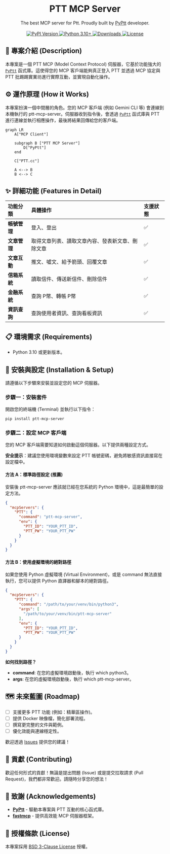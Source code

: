 <h1 align="center">PTT MCP Server</h1>

<p align="center">
The best MCP server for Ptt. Proudly built by <a href="PyPtt">PyPtt</a> developer.
<br />
<br />
<a href="https://pypi.org/project/ptt-mcp-server/">
<img src="https://img.shields.io/pypi/v/ptt-mcp-server.svg" alt="PyPI Version">
</a>
<a href="https://www.python.org/downloads/">
<img src="https://img.shields.io/badge/python-3.10%2B-blue.svg" alt="Python 3.10+">
</a>
<a href="https://img.shields.io/pypi/dm/ptt-mcp-server">
<img src="https://img.shields.io/pypi/dm/ptt-mcp-server" alt="Downloads">
</a>
<a href="./LICENSE">
<img src="https://img.shields.io/badge/license-BSD_3--Clause-blue.svg" alt="License">
</a>
</p>
</div>

## 📖 專案介紹 (Description)  
本專案是一個 PTT MCP (Model Context Protocol) 伺服器，它基於功能強大的 [`PyPtt`](https://pyptt.cc/) 函式庫。這使得您的 MCP 客戶端能夠真正登入 PTT 並透過 MCP 協定與 PTT 批踢踢實業坊進行實際互動，並實現自動化操作。

## ⚙️ 運作原理 (How it Works)  
本專案扮演一個中間層的角色。您的 MCP 客戶端 (例如 Gemini CLI 等) 會連線到本機執行的 ptt-mcp-server。伺服器收到指令後，會透過 [`PyPtt`](https://pyptt.cc/) 函式庫與 PTT 進行連線並執行相應操作，最後將結果回傳給您的客戶端。

```mermaid
graph LR
    A["MCP Client"]
    
    subgraph B ["PTT MCP Server"]
        D["PyPtt"]
    end
    
    C["PTT.cc"]

    A <--> B
    B <--> C
```


## **✨ 詳細功能 (Features in Detail)**

| 功能分類     | 具體操作                     | 支援狀態 |
|:---------|:-------------------------|:-----|
| **帳號管理** | 登入、登出                    | ✅    |
| **文章管理** | 取得文章列表、讀取文章內容、發表新文章、刪除文章 | ✅    |
| **文章互動** | 推文、噓文、給予箭頭、回覆文章          | ✅    |
| **信箱系統** | 讀取信件、傳送新信件、刪除信件          | ✅    |
| **金融系統** | 查詢 P幣、轉帳 P幣              | ✅    |
| **資訊查詢** | 查詢使用者資訊、查詢看板資訊           | ✅    |

## **📋 環境需求 (Requirements)**

* Python 3.10 或更新版本。

## **🚀 安裝與設定 (Installation & Setup)**

請遵循以下步驟來安裝並設定您的 MCP 伺服器。

### **步驟一：安裝套件**

開啟您的終端機 (Terminal) 並執行以下指令：

```bash
pip install ptt-mcp-server
```

### **步驟二：設定 MCP 客戶端**

您的 MCP 客戶端需要知道如何啟動這個伺服器。以下提供兩種設定方式。

**安全提示**：建議您使用環境變數來設定 PTT 帳號密碼，避免將敏感資訊直接寫在設定檔中。

#### **方法 A：標準路徑設定 (推薦)**

安裝後 ptt-mcp-server 應該就已經在您系統的 Python 環境中，這是最簡單的設定方法。

```json
{
  "mcpServers": {
    "PTT": {
      "command": "ptt-mcp-server",
      "env": {
        "PTT_ID": "YOUR_PTT_ID",
        "PTT_PW": "YOUR_PTT_PW"
      }
    }
  }
}
```

#### **方法 B：使用虛擬環境的絕對路徑**

如果您使用 Python 虛擬環境 (Virtual Environment)，或是 command 無法直接執行，您可以提供 Python 直譯器和腳本的絕對路徑。

```json
{
  "mcpServers": {
    "PTT": {
      "command": "/path/to/your/venv/bin/python3",
      "args": [
        "/path/to/your/venv/bin/ptt-mcp-server"
      ],
      "env": {
        "PTT_ID": "YOUR_PTT_ID",
        "PTT_PW": "YOUR_PTT_PW"
      }
    }
  }
}
```

**如何找到路徑？**

* **command**: 在您的虛擬環境啟動後，執行 which python3。
* **args**: 在您的虛擬環境啟動後，執行 which ptt-mcp-server。

## **🗺️ 未來藍圖 (Roadmap)**

- [ ] 支援更多 PTT 功能 (例如：精華區操作)。
- [ ] 提供 Docker 映像檔，簡化部署流程。
- [ ] 撰寫更完整的文件與範例。
- [ ] 優化效能與連線穩定性。

歡迎透過 [Issues](https://github.com/PyPtt/ptt_mcp_server/issues) 提供您的建議！

## **🤝 貢獻 (Contributing)**

歡迎任何形式的貢獻！無論是提出問題 (Issue) 或是提交拉取請求 (Pull Request)，我們都非常歡迎。請隨時分享您的想法！

## **🙏 致謝 (Acknowledgements)**

* [**PyPtt**](https://pyptt.cc/) - 驅動本專案與 PTT 互動的核心函式庫。
* [**fastmcp**](https://github.com/jlowin/fastmcp) - 提供高效能 MCP 伺服器框架。

## **📄 授權條款 (License)**

本專案採用 [BSD 3-Clause License](./LICENSE) 授權。
